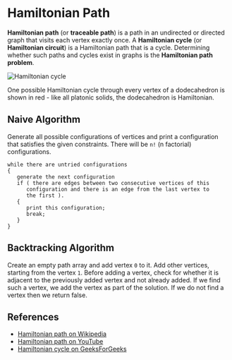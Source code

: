 Hamiltonian Path
================

**Hamiltonian path** (or **traceable path**) is a path in an undirected or directed graph that visits each vertex exactly once. A **Hamiltonian cycle** (or **Hamiltonian circuit**) is a Hamiltonian path that is a cycle. Determining whether such paths and cycles exist in graphs is the **Hamiltonian path problem**.

![Hamiltonian cycle](https://upload.wikimedia.org/wikipedia/commons/6/6c/Hamiltonian_path_3d.svg)

One possible Hamiltonian cycle through every vertex of a dodecahedron is shown in red - like all platonic solids, the dodecahedron is Hamiltonian.

Naive Algorithm
---------------

Generate all possible configurations of vertices and print a configuration that satisfies the given constraints. There will be `n!` (n factorial) configurations.

    while there are untried configurations
    {
       generate the next configuration
       if ( there are edges between two consecutive vertices of this
          configuration and there is an edge from the last vertex to
          the first ).
       {
          print this configuration;
          break;
       }
    }

Backtracking Algorithm
----------------------

Create an empty path array and add vertex `0` to it. Add other vertices, starting from the vertex `1`. Before adding a vertex, check for whether it is adjacent to the previously added vertex and not already added. If we find such a vertex, we add the vertex as part of the solution. If we do not find a vertex then we return false.

References
----------

-   [Hamiltonian path on Wikipedia](https://en.wikipedia.org/wiki/Hamiltonian_path)
-   [Hamiltonian path on YouTube](https://www.youtube.com/watch?v=dQr4wZCiJJ4&list=PLLXdhg_r2hKA7DPDsunoDZ-Z769jWn4R8)
-   [Hamiltonian cycle on GeeksForGeeks](https://www.geeksforgeeks.org/backtracking-set-7-hamiltonian-cycle/)
